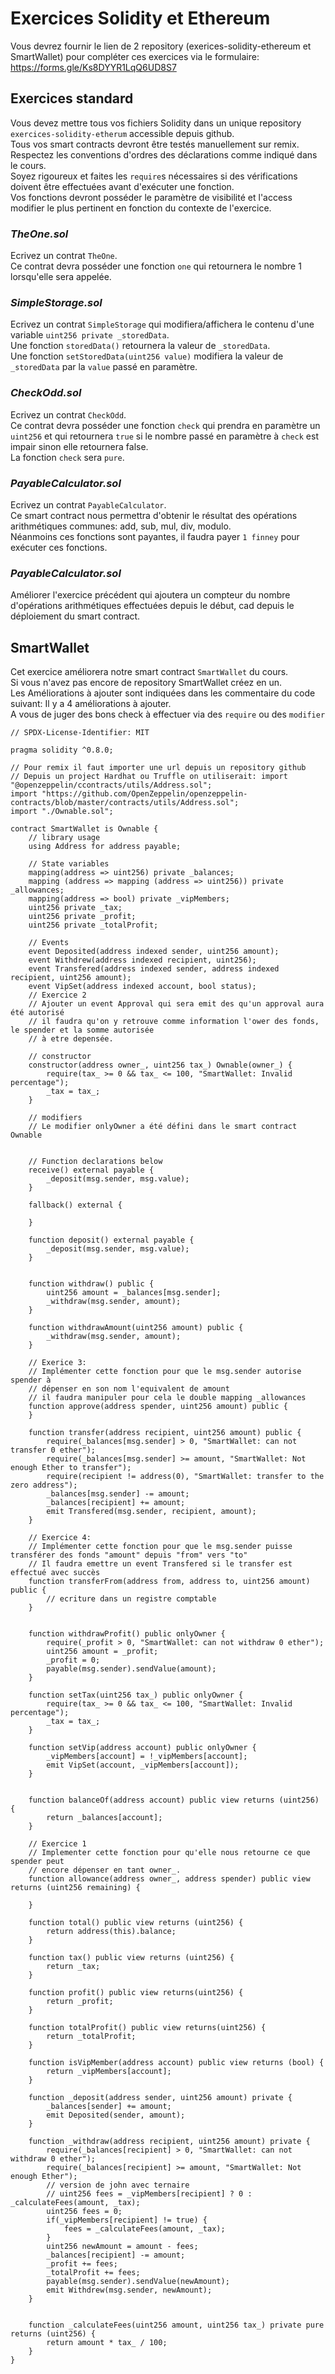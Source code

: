 # Exercices Solidity et Ethereum

Vous devrez fournir le lien de 2 repository (exerices-solidity-ethereum et SmartWallet) pour compléter ces exercices via le formulaire: https://forms.gle/Ks8DYYR1LqQ6UD8S7

## Exercices standard

Vous devez mettre tous vos fichiers Solidity dans un unique repository `exercices-solidity-etherum` accessible depuis github.  
Tous vos smart contracts devront être testés manuellement sur remix.  
Respectez les conventions d'ordres des déclarations comme indiqué dans le cours.  
Soyez rigoureux et faites les `require`s nécessaires si des vérifications doivent être effectuées avant d'exécuter une fonction.  
Vos fonctions devront posséder le paramètre de visibilité et l'access modifier le plus pertinent en fonction du contexte de l'exercice.

### _TheOne.sol_

Ecrivez un contrat `TheOne`.  
Ce contrat devra posséder une fonction `one` qui retournera le nombre 1 lorsqu'elle sera appelée.

### _SimpleStorage.sol_

Ecrivez un contrat `SimpleStorage` qui modifiera/affichera le contenu d'une variable `uint256 private _storedData`.  
Une fonction `storedData()` retournera la valeur de `_storedData`.  
Une fonction `setStoredData(uint256 value)` modifiera la valeur de `_storedData` par la `value` passé en paramètre.

### _CheckOdd.sol_

Ecrivez un contrat `CheckOdd`.  
Ce contrat devra posséder une fonction `check` qui prendra en paramètre un `uint256` et qui retournera `true` si le nombre passé en paramètre à `check` est impair sinon elle retournera false.  
La fonction `check` sera `pure`.

### _PayableCalculator.sol_

Ecrivez un contrat `PayableCalculator`.  
Ce smart contract nous permettra d'obtenir le résultat des opérations arithmétiques communes: add, sub, mul, div, modulo.  
Néanmoins ces fonctions sont payantes, il faudra payer `1 finney` pour exécuter ces fonctions.

### _PayableCalculator.sol_

Améliorer l'exercice précédent qui ajoutera un compteur du nombre d'opérations arithmétiques effectuées depuis le début, cad depuis le déploiement du smart contract.

## SmartWallet

Cet exercice améliorera notre smart contract `SmartWallet` du cours.  
Si vous n'avez pas encore de repository SmartWallet créez en un.  
Les Améliorations à ajouter sont indiquées dans les commentaire du code suivant:
Il y a 4 améliorations à ajouter.  
A vous de juger des bons check à effectuer via des `require` ou des `modifier`

```solidity
// SPDX-License-Identifier: MIT

pragma solidity ^0.8.0;

// Pour remix il faut importer une url depuis un repository github
// Depuis un project Hardhat ou Truffle on utiliserait: import "@openzeppelin/ccontracts/utils/Address.sol";
import "https://github.com/OpenZeppelin/openzeppelin-contracts/blob/master/contracts/utils/Address.sol";
import "./Ownable.sol";

contract SmartWallet is Ownable {
    // library usage
    using Address for address payable;

    // State variables
    mapping(address => uint256) private _balances;
    mapping (address => mapping (address => uint256)) private _allowances;
    mapping(address => bool) private _vipMembers;
    uint256 private _tax;
    uint256 private _profit;
    uint256 private _totalProfit;

    // Events
    event Deposited(address indexed sender, uint256 amount);
    event Withdrew(address indexed recipient, uint256);
    event Transfered(address indexed sender, address indexed recipient, uint256 amount);
    event VipSet(address indexed account, bool status);
    // Exercice 2
    // Ajouter un event Approval qui sera emit des qu'un approval aura été autorisé
    // il faudra qu'on y retrouve comme information l'ower des fonds, le spender et la somme autorisée
    // à etre depensée.

    // constructor
    constructor(address owner_, uint256 tax_) Ownable(owner_) {
        require(tax_ >= 0 && tax_ <= 100, "SmartWallet: Invalid percentage");
        _tax = tax_;
    }

    // modifiers
    // Le modifier onlyOwner a été défini dans le smart contract Ownable


    // Function declarations below
    receive() external payable {
        _deposit(msg.sender, msg.value);
    }

    fallback() external {

    }

    function deposit() external payable {
        _deposit(msg.sender, msg.value);
    }


    function withdraw() public {
        uint256 amount = _balances[msg.sender];
        _withdraw(msg.sender, amount);
    }

    function withdrawAmount(uint256 amount) public {
        _withdraw(msg.sender, amount);
    }

    // Exerice 3:
    // Implémenter cette fonction pour que le msg.sender autorise spender à
    // dépenser en son nom l'equivalent de amount
    // il faudra manipuler pour cela le double mapping _allowances
    function approve(address spender, uint256 amount) public {
    }

    function transfer(address recipient, uint256 amount) public {
        require(_balances[msg.sender] > 0, "SmartWallet: can not transfer 0 ether");
        require(_balances[msg.sender] >= amount, "SmartWallet: Not enough Ether to transfer");
        require(recipient != address(0), "SmartWallet: transfer to the zero address");
        _balances[msg.sender] -= amount;
        _balances[recipient] += amount;
        emit Transfered(msg.sender, recipient, amount);
    }

    // Exercice 4:
    // Implémenter cette fonction pour que le msg.sender puisse transférer des fonds "amount" depuis "from" vers "to"
    // Il faudra emettre un event Transfered si le transfer est effectué avec succès
    function transferFrom(address from, address to, uint256 amount) public {
        // ecriture dans un registre comptable
    }


    function withdrawProfit() public onlyOwner {
        require(_profit > 0, "SmartWallet: can not withdraw 0 ether");
        uint256 amount = _profit;
        _profit = 0;
        payable(msg.sender).sendValue(amount);
    }

    function setTax(uint256 tax_) public onlyOwner {
        require(tax_ >= 0 && tax_ <= 100, "SmartWallet: Invalid percentage");
        _tax = tax_;
    }

    function setVip(address account) public onlyOwner {
        _vipMembers[account] = !_vipMembers[account];
        emit VipSet(account, _vipMembers[account]);
    }


    function balanceOf(address account) public view returns (uint256) {
        return _balances[account];
    }

    // Exercice 1
    // Implementer cette fonction pour qu'elle nous retourne ce que spender peut
    // encore dépenser en tant owner_.
    function allowance(address owner_, address spender) public view returns (uint256 remaining) {

    }

    function total() public view returns (uint256) {
        return address(this).balance;
    }

    function tax() public view returns (uint256) {
        return _tax;
    }

    function profit() public view returns(uint256) {
        return _profit;
    }

    function totalProfit() public view returns(uint256) {
        return _totalProfit;
    }

    function isVipMember(address account) public view returns (bool) {
        return _vipMembers[account];
    }

    function _deposit(address sender, uint256 amount) private {
        _balances[sender] += amount;
        emit Deposited(sender, amount);
    }

    function _withdraw(address recipient, uint256 amount) private {
        require(_balances[recipient] > 0, "SmartWallet: can not withdraw 0 ether");
        require(_balances[recipient] >= amount, "SmartWallet: Not enough Ether");
        // version de john avec ternaire
        // uint256 fees = _vipMembers[recipient] ? 0 : _calculateFees(amount, _tax);
        uint256 fees = 0;
        if(_vipMembers[recipient] != true) {
            fees = _calculateFees(amount, _tax);
        }
        uint256 newAmount = amount - fees;
        _balances[recipient] -= amount;
        _profit += fees;
        _totalProfit += fees;
        payable(msg.sender).sendValue(newAmount);
        emit Withdrew(msg.sender, newAmount);
    }


    function _calculateFees(uint256 amount, uint256 tax_) private pure returns (uint256) {
        return amount * tax_ / 100;
    }
}
```
